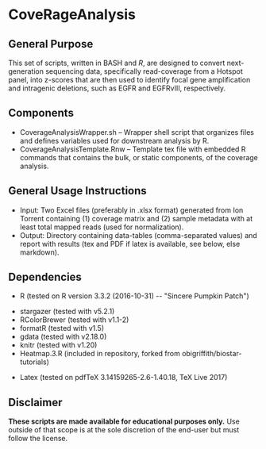 # CoveRageAnalysis

## General Purpose

This set of scripts, written in BASH and *R*, are designed to convert next-generation sequencing data, specifically read-coverage from a Hotspot panel, into z-scores that are then used to identify focal gene amplification and intragenic deletions, such as EGFR and EGFRvIII, respectively.

## Components
* CoverageAnalysisWrapper.sh – Wrapper shell script that organizes files and defines variables used for downstream analysis by R.
* CoverageAnalysisTemplate.Rnw – Template tex file with embedded R commands that contains the bulk, or static components, of the coverage analysis.

## General Usage Instructions
* Input: Two Excel files (preferably in .xlsx format) generated from Ion Torrent containing (1) coverage matrix and (2) sample metadata with at least total mapped reads (used for normalization).
* Output: Directory containing data-tables (comma-separated values) and report with results (tex and PDF if latex is available, see below, else markdown). 

## Dependencies
* R (tested on R version 3.3.2 (2016-10-31) -- "Sincere Pumpkin Patch")
- stargazer (tested with v5.2.1)
- RColorBrewer (tested with v1.1-2)
- formatR (tested with v1.5)
- gdata (tested with v2.18.0)
- knitr (tested with v1.20)
- Heatmap.3.R (included in repository, forked from obigriffith/biostar-tutorials)
* Latex (tested on pdfTeX 3.14159265-2.6-1.40.18, TeX Live 2017)

## Disclaimer
**These scripts are made available for educational purposes only.** Use outside of that scope is at the sole discretion of the end-user but must follow the license.
